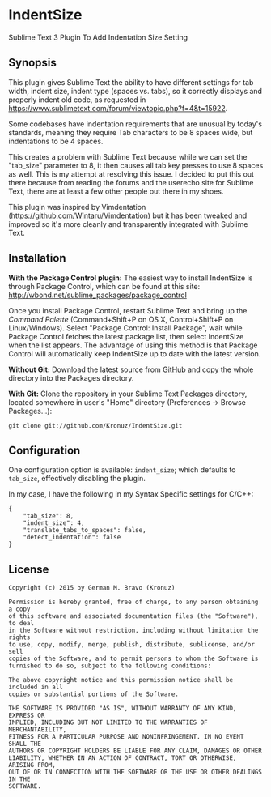 # IndentSize
Sublime Text 3 Plugin To Add Indentation Size Setting


## Synopsis
This plugin gives Sublime Text the ability to have different settings for tab
width, indent size, indent type (spaces vs. tabs), so it correctly displays and
properly indent old code, as requested in
https://www.sublimetext.com/forum/viewtopic.php?f=4&t=15922.

Some codebases have indentation requirements that are unusual by today's
standards, meaning they require Tab characters to be 8 spaces wide, but
indentations to be 4 spaces.

This creates a problem with Sublime Text because while we can set the "tab_size"
parameter to 8, it then causes all tab key presses to use 8 spaces as well. This
is my attempt at resolving this issue. I decided to put this out there because
from reading the forums and the userecho site for Sublime Text, there are at
least a few other people out there in my shoes.

This plugin was inspired by Vimdentation (https://github.com/Wintaru/Vimdentation)
but it has been tweaked and improved so it's more cleanly and transparently
integrated with Sublime Text.



## Installation


**With the Package Control plugin:** The easiest way to install IndentSize
is through Package Control, which can be found at this site:
http://wbond.net/sublime_packages/package_control

Once you install Package Control, restart Sublime Text and bring up the
*Command Palette* (Command+Shift+P on OS X, Control+Shift+P on Linux/Windows).
Select "Package Control: Install Package", wait while Package Control fetches
the latest package list, then select IndentSize when the list appears. The
advantage of using this method is that Package Control will automatically keep
IndentSize up to date with the latest version.

**Without Git:** Download the latest source from
[GitHub](https://github.com/Kronuz/IndentSize) and copy the whole directory into
the Packages directory.

**With Git:** Clone the repository in your Sublime Text Packages directory,
located somewhere in user's "Home" directory (Preferences -> Browse Packages...):

```
git clone git://github.com/Kronuz/IndentSize.git
```


## Configuration

One configuration option is available: `indent_size`; which defaults to
`tab_size`, effectively disabling the plugin.

In my case, I have the following in my Syntax Specific settings for C/C++:

```
{
    "tab_size": 8,
    "indent_size": 4,
    "translate_tabs_to_spaces": false,
    "detect_indentation": false
}
```


## License

```
Copyright (c) 2015 by German M. Bravo (Kronuz)

Permission is hereby granted, free of charge, to any person obtaining a copy
of this software and associated documentation files (the "Software"), to deal
in the Software without restriction, including without limitation the rights
to use, copy, modify, merge, publish, distribute, sublicense, and/or sell
copies of the Software, and to permit persons to whom the Software is
furnished to do so, subject to the following conditions:

The above copyright notice and this permission notice shall be included in all
copies or substantial portions of the Software.

THE SOFTWARE IS PROVIDED "AS IS", WITHOUT WARRANTY OF ANY KIND, EXPRESS OR
IMPLIED, INCLUDING BUT NOT LIMITED TO THE WARRANTIES OF MERCHANTABILITY,
FITNESS FOR A PARTICULAR PURPOSE AND NONINFRINGEMENT. IN NO EVENT SHALL THE
AUTHORS OR COPYRIGHT HOLDERS BE LIABLE FOR ANY CLAIM, DAMAGES OR OTHER
LIABILITY, WHETHER IN AN ACTION OF CONTRACT, TORT OR OTHERWISE, ARISING FROM,
OUT OF OR IN CONNECTION WITH THE SOFTWARE OR THE USE OR OTHER DEALINGS IN THE
SOFTWARE.
```
